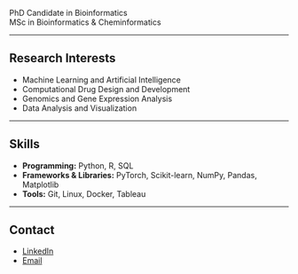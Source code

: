 PhD Candidate in Bioinformatics  
MSc in Bioinformatics & Cheminformatics  

---

## Research Interests
- Machine Learning and Artificial Intelligence  
- Computational Drug Design and Development  
- Genomics and Gene Expression Analysis  
- Data Analysis and Visualization  

---

## Skills
- **Programming:** Python, R, SQL  
- **Frameworks & Libraries:** PyTorch, Scikit-learn, NumPy, Pandas, Matplotlib  
- **Tools:** Git, Linux, Docker, Tableau  

---

## Contact
- [LinkedIn](https://www.linkedin.com/in/fulopj/)  
- [Email](mailto:fulop.jozef1@gmail.com)  
